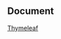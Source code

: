 <br />

## Document

[Thymeleaf](https://www.thymeleaf.org/doc/tutorials/3.0/usingthymeleaf.html#introducing-thymeleaf)

<br />
<br />
<br />
